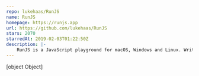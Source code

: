 ```yaml
---
repo: lukehaas/RunJS
name: RunJS
homepage: https://runjs.app
url: https://github.com/lukehaas/RunJS
stars: 2070
starredAt: 2019-02-03T01:22:50Z
description: |-
    RunJS is a JavaScript playground for macOS, Windows and Linux. Write code with instant feedback and access to Node.js and browser APIs.
---
```


[object Object]
